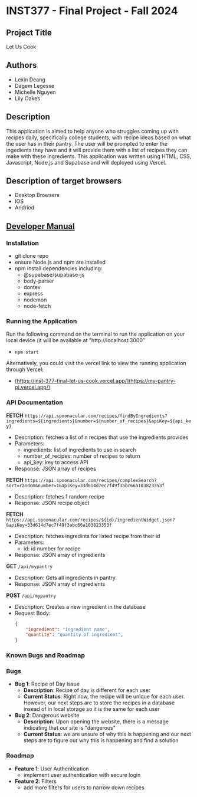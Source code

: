 # INST377 - Final Project - Fall 2024

## Project Title

Let Us Cook

## Authors

* Lexin Deang
* Dagem Legesse
* Michelle Nguyen
* Lily Oakes

## Description

This application is aimed to help anyone who struggles coming up with recipes daily, specifically college students, with recipe ideas based on what the user has in their pantry. The user will be prompted to enter the ingedients they have and it will provide them with a list of recipes they can make with these ingredients. This application was written using HTML, CSS, Javascript, Node.js and Supabase and will deployed using Vercel. 


## Description of target browsers

* Desktop Browsers
* IOS
* Andriod

## [Developer Manual](docs/developer-manual.md)

### Installation

* git clone repo
* ensure Node.js and npm are installed
* npm install dependencies including:
  * @supabase/supabase-js
  * body-parser
  * dontev
  * express
  * nodemon
  * node-fetch

### Running the Application

Run the following command on the terminal to run the application on your local device (it will be available at "http://localhost:3000"
* `npm start`

Alternatively, you could visit the vercel link to view the running application through Vercel:
* [https://inst-377-final-let-us-cook.vercel.app/](https://my-pantry-pi.vercel.app/)

### API Documentation

**FETCH** `https://api.spoonacular.com/recipes/findByIngredients?ingredients=${ingredients}&number=${number_of_recipes}&apiKey=${api_key}`
  * Description: fetches a list of n recipes that use the ingredients provides
  * Parameters:
    * ingredients: list of ingredients to use in search
    * number_of_recipes: number of recipes to return
    * api_key: key to access API
  * Response: JSON array of recipes

**FETCH** `https://api.spoonacular.com/recipes/complexSearch?sort=random&number=1&apiKey=33d614d7ec7f49f3abc66a103823353f`
* Description: fetches 1 random recipe
* Response: JSON recipe object

**FETCH** `https://api.spoonacular.com/recipes/${id}/ingredientWidget.json?&apiKey=33d614d7ec7f49f3abc66a103823353f`
* Description: fetches ingredints for listed recipe from their id
* Parameters:
  * id: id number for recipe
* Response: JSON array of ingredients

**GET** `/api/mypantry`
* Description: Gets all ingredients in pantry
* Response: JSON array of ingredients

**POST** `/api/mypantry`
* Description: Creates a new ingredient in the database
* Request Body:
    ```json
    {
        "ingredient": "ingredient name",
        "quantity": "quantity of ingredient",
    }
    ```

### Known Bugs and Roadmap

### Bugs
- **Bug 1**: Recipe of Day Issue
   - **Description**: Recipe of day is different for each user
   - **Current Status**: Right now, the recipe will be unique for each user. However, our next steps are to store the recipes in a database insead of in local storage so it is the same for each user
- **Bug 2**: Dangerous website
   - **Description**: Upon opening the website, there is a message indicating that our site is "dangerous"
   - **Current Status**: we are unsure of why this is happening and our next steps are to figure our why this is happening and find a solution
### Roadmap
- **Feature 1**: User Authentication
  - implement user authentication with secure login
- **Feature 2**: Filters
  - add more filters for users to narrow down recipes
